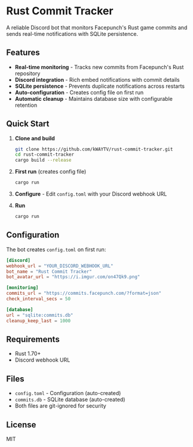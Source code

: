 # Rust Commit Tracker

A reliable Discord bot that monitors Facepunch's Rust game commits and sends real-time notifications with SQLite persistence.

## Features

- **Real-time monitoring** - Tracks new commits from Facepunch's Rust repository
- **Discord integration** - Rich embed notifications with commit details
- **SQLite persistence** - Prevents duplicate notifications across restarts
- **Auto-configuration** - Creates config file on first run
- **Automatic cleanup** - Maintains database size with configurable retention

## Quick Start

1. **Clone and build**

   ```bash
   git clone https://github.com/kWAYTV/rust-commit-tracker.git
   cd rust-commit-tracker
   cargo build --release
   ```

2. **First run** (creates config file)

   ```bash
   cargo run
   ```

3. **Configure** - Edit `config.toml` with your Discord webhook URL

4. **Run**
   ```bash
   cargo run
   ```

## Configuration

The bot creates `config.toml` on first run:

```toml
[discord]
webhook_url = "YOUR_DISCORD_WEBHOOK_URL"
bot_name = "Rust Commit Tracker"
bot_avatar_url = "https://i.imgur.com/on47Qk9.png"

[monitoring]
commits_url = "https://commits.facepunch.com/?format=json"
check_interval_secs = 50

[database]
url = "sqlite:commits.db"
cleanup_keep_last = 1000
```

## Requirements

- Rust 1.70+
- Discord webhook URL

## Files

- `config.toml` - Configuration (auto-created)
- `commits.db` - SQLite database (auto-created)
- Both files are git-ignored for security

## License

MIT
